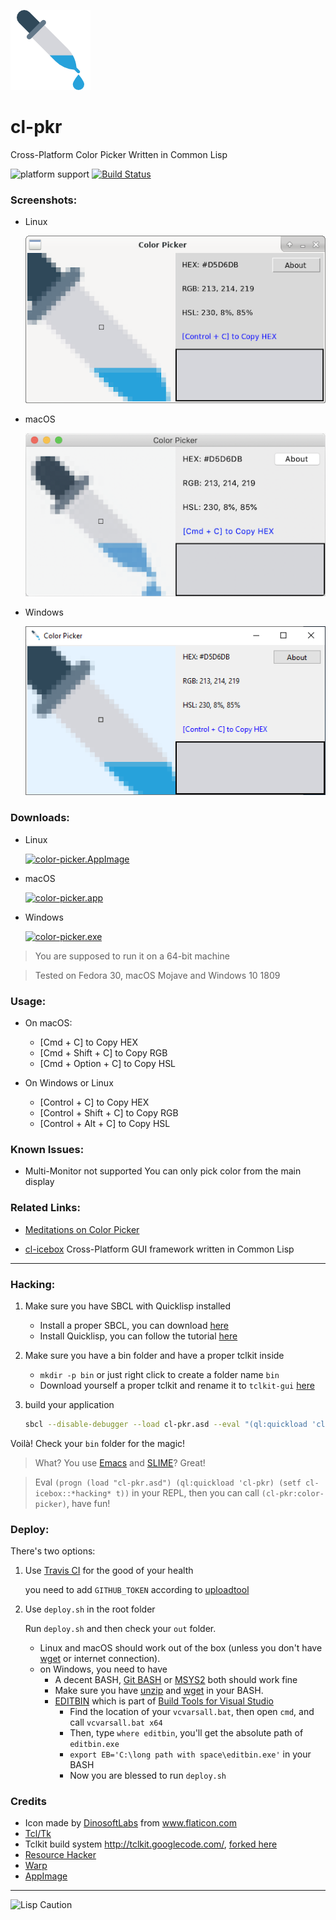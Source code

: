 ![Color Picker Icon](resources/iconfile.png)

# cl-pkr
Cross-Platform Color Picker Written in Common Lisp

![platform support](https://img.shields.io/badge/platform-Linux%20%7C%20macOS%20%7C%20Windows-blue.svg) [![Build Status](https://travis-ci.com/VitoVan/cl-pkr.svg?token=zGyrVcujB9VafCKBLXZc&branch=master)](https://travis-ci.com/VitoVan/cl-pkr)

### Screenshots:

- Linux

  ![Screenshot on Linux](screenshots/linux.png)

- macOS

  ![Screenshot on macOS](screenshots/osx.png)

- Windows

  ![Screenshot on Windows](screenshots/windows.png)

### Downloads:

- Linux

    [![color-picker.AppImage](https://img.shields.io/badge/Linux-color--picker.AppImage-blue.svg?logo=linux)](<https://github.com/VitoVan/cl-pkr/releases/latest/download/color-picker.AppImage>)

- macOS

    [![color-picker.app](https://img.shields.io/badge/macOS-color--picker.app-blue.svg?logo=apple)](<https://github.com/VitoVan/cl-pkr/releases/latest/download/color-picker.app.zip>)

- Windows

    [![color-picker.exe](https://img.shields.io/badge/Windows-color--picker.exe-blue.svg?logo=windows)](<https://github.com/VitoVan/cl-pkr/releases/latest/download/color-picker.exe>
    )

> You are supposed to run it on a 64-bit machine

> Tested on Fedora 30, macOS Mojave and Windows 10 1809

### Usage:

- On macOS:
    - [Cmd + C] to Copy HEX
    - [Cmd + Shift + C] to Copy RGB
    - [Cmd + Option + C] to Copy HSL

- On Windows or Linux
    - [Control + C] to Copy HEX
    - [Control + Shift + C] to Copy RGB
    - [Control + Alt + C] to Copy HSL

### Known Issues:

- Multi-Monitor not supported
    You can only pick color from the main display

### Related Links:

- [Meditations on Color Picker](http://vito.sdf.org/picker.html)

- [cl-icebox](https://github.com/VitoVan/cl-icebox) Cross-Platform GUI framework written in Common Lisp

----

### Hacking:

1. Make sure you have SBCL with Quicklisp installed

    - Install a proper SBCL, you can download [here](http://www.sbcl.org/platform-table.html)
    - Install Quicklisp, you can follow the tutorial [here](https://www.quicklisp.org/beta/#installation)

2. Make sure you have a bin folder and have a proper tclkit inside

    - `mkdir -p bin` or just right click to create a folder name `bin`
    - Download yourself a proper tclkit and rename it to `tclkit-gui` [here](https://github.com/VitoVan/kitgen/releases/tag/8.6.9)

3. build your application

    ```bash
    sbcl --disable-debugger --load cl-pkr.asd --eval "(ql:quickload 'cl-pkr)" --eval "(asdf:make :cl-pkr)"
    ```

Voilà! Check your `bin` folder for the magic!

> What? You use [Emacs](https://www.gnu.org/software/emacs/) and [SLIME](https://common-lisp.net/project/slime/)? Great!

> Eval `(progn (load "cl-pkr.asd") (ql:quickload 'cl-pkr) (setf cl-icebox::*hacking* t))` in your REPL, then you can call `(cl-pkr:color-picker)`, have fun!

### Deploy:

There's two options:

1. Use [Travis CI](https://travis-ci.com/) for the good of your health

    you need to add `GITHUB_TOKEN` according to [uploadtool](https://github.com/probonopd/uploadtool)

2. Use `deploy.sh` in the root folder

    Run `deploy.sh` and then check your `out` folder.

    - Linux and macOS should work out of the box (unless you don't have [wget](https://www.gnu.org/software/wget/) or internet connection).
    - on Windows, you need to have
        - A decent BASH, [Git BASH](https://git-scm.com/download/win) or [MSYS2](https://www.msys2.org/) both should work fine
        - Make sure you have [unzip](http://infozip.sourceforge.net/UnZip.html) and [wget](https://www.gnu.org/software/wget/) in your BASH.
        - [EDITBIN](https://docs.microsoft.com/en-us/cpp/build/reference/editbin-reference) which is part of [Build Tools for Visual Studio](https://visualstudio.microsoft.com/downloads/#build-tools-for-visual-studio-2019)
            - Find the location of your `vcvarsall.bat`, then open `cmd`, and call `vcvarsall.bat x64`
            - Then, type `where editbin`, you'll get the absolute path of `editbin.exe`
            - `export EB='C:\long path with space\editbin.exe'` in your BASH
            - Now you are blessed to run `deploy.sh`

### Credits

- Icon made by [DinosoftLabs](https://www.flaticon.com/authors/dinosoftlabs) from www.flaticon.com
- [Tcl/Tk](https://www.tcl.tk/)
- Tclkit build system http://tclkit.googlecode.com/, [forked here](https://github.com/VitoVan/kitgen)
- [Resource Hacker](http://www.angusj.com/resourcehacker/)
- [Warp](https://github.com/dgiagio/warp)
- [AppImage](https://appimage.org/)

---

![Lisp Caution](http://www.lisperati.com/lisplogo_warning2_256.png)

